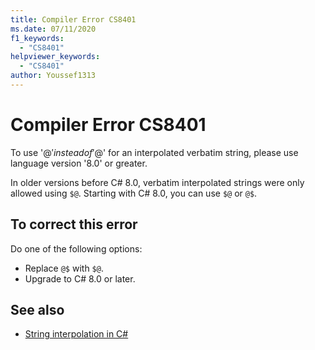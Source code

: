 ```yaml
---
title: Compiler Error CS8401
ms.date: 07/11/2020
f1_keywords:
  - "CS8401"
helpviewer_keywords:
  - "CS8401"
author: Youssef1313
---
```

# Compiler Error CS8401

To use '@$' instead of '$@' for an interpolated verbatim string, please use language version '8.0' or greater.

In older versions before C# 8.0, verbatim interpolated strings were only allowed using `$@`. Starting with C# 8.0, you can use `$@` or `@$`.

## To correct this error

Do one of the following options:

- Replace `@$` with `$@`.
- Upgrade to C# 8.0 or later.

## See also

- [String interpolation in C#](../../tutorials/string-interpolation.md)
